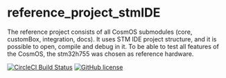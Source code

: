 # reference_project_stmIDE
The reference project consists of all CosmOS submodules (core, customBox, integration, docs). It uses STM IDE project structure, and it is possible to open, compile and debug in it. To be able to test all features of the CosmOS, the stm32h755 was chosen as reference hardware.


[![CircleCI Build Status](https://circleci.com/gh/circleci/circleci-docs.svg?style=shield)](https://app.circleci.com/pipelines/github/CosmOS-Creators/reference_project_stmIDE) [![GitHub license](https://img.shields.io/badge/license-MIT-blue.svg)](https://github.com/CosmOS-Creators/reference_project_stmIDE/blob/master/LICENSE)
